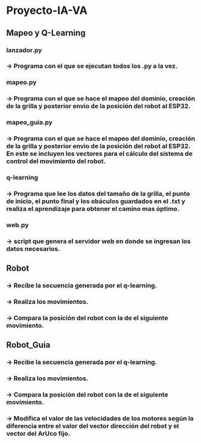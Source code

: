# Proyecto-IA-VA

## **Mapeo y Q-Learning**

### **lanzador.py**     
### → Programa con el que se ejecutan todos los .py a la vez. 

### **mapeo.py**        
### → Programa con el que se hace el mapeo del dominio, creación de la grilla y posterior envio de la posición del robot al ESP32.

### **mapeo_guia.py**   
### → Programa con el que se hace el mapeo del dominio, creación de la grilla y posterior envio de la posición del robot al ESP32. En este se incluyen los vectores para el cálculo del sistema de control del movimiento del robot. 

### **q-learning**      
### → Programa que lee los datos del tamaño de la grilla, el punto de inicio, el punto final y los obáculos guardados en el .txt y realiza el aprendizaje para obtener el camino mas óptimo. 

### **web.py**          
### → script que genera el servidor web en donde se ingresan los datos necesarios. 

## **Robot** 

### → Recibe la secuencia generada por el q-learning. 
### → Realiza los movimientos.
### → Compara la posición del robot con la de el siguiente movimiento. 

## **Robot_Guia**

### → Recibe la secuencia generada por el q-learning. 
### → Realiza los movimientos.
### → Compara la posición del robot con la de el siguiente movimiento. 
### → Modifica el valor de las velocidades de los motores según la diferencia entre el valor del vector dirección del robot y el vector del ArUco fijo. 